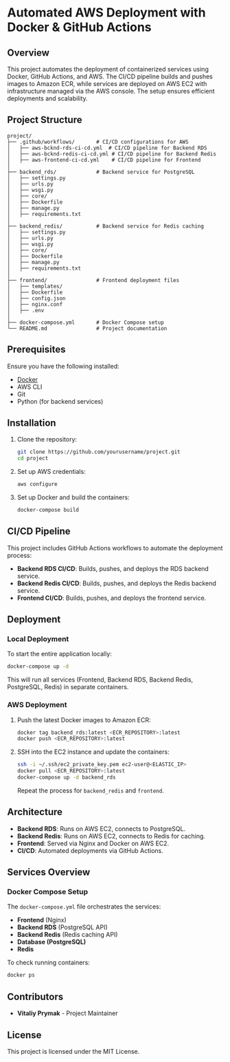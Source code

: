 # Automated AWS Deployment with Docker & GitHub Actions

## Overview
This project automates the deployment of containerized services using Docker, GitHub Actions, and AWS. The CI/CD pipeline builds and pushes images to Amazon ECR, while services are deployed on AWS EC2 with infrastructure managed via the AWS console. The setup ensures efficient deployments and scalability.

## Project Structure
```
project/
├── .github/workflows/       # CI/CD configurations for AWS
│   ├── aws-bcknd-rds-ci-cd.yml  # CI/CD pipeline for Backend RDS
│   ├── aws-bcknd-redis-ci-cd.yml # CI/CD pipeline for Backend Redis
│   ├── aws-frontend-ci-cd.yml    # CI/CD pipeline for Frontend
│
├── backend_rds/             # Backend service for PostgreSQL
│   ├── settings.py
│   ├── urls.py
│   ├── wsgi.py
│   ├── core/
│   ├── Dockerfile
│   ├── manage.py
│   ├── requirements.txt
│
├── backend_redis/           # Backend service for Redis caching
│   ├── settings.py
│   ├── urls.py
│   ├── wsgi.py
│   ├── core/
│   ├── Dockerfile
│   ├── manage.py
│   ├── requirements.txt
│
├── frontend/                # Frontend deployment files
│   ├── templates/
│   ├── Dockerfile
│   ├── config.json
│   ├── nginx.conf
│   ├── .env
│
├── docker-compose.yml       # Docker Compose setup
└── README.md                # Project documentation
```

## Prerequisites
Ensure you have the following installed:
- [Docker](https://www.docker.com/get-started)
- AWS CLI
- Git
- Python (for backend services)

## Installation
1. Clone the repository:
   ```sh
   git clone https://github.com/yourusername/project.git
   cd project
   ```
2. Set up AWS credentials:
   ```sh
   aws configure
   ```
3. Set up Docker and build the containers:
   ```sh
   docker-compose build
   ```

## CI/CD Pipeline
This project includes GitHub Actions workflows to automate the deployment process:
- **Backend RDS CI/CD**: Builds, pushes, and deploys the RDS backend service.
- **Backend Redis CI/CD**: Builds, pushes, and deploys the Redis backend service.
- **Frontend CI/CD**: Builds, pushes, and deploys the frontend service.

## Deployment
### Local Deployment
To start the entire application locally:
```sh
docker-compose up -d
```
This will run all services (Frontend, Backend RDS, Backend Redis, PostgreSQL, Redis) in separate containers.

### AWS Deployment
1. Push the latest Docker images to Amazon ECR:
   ```sh
   docker tag backend_rds:latest <ECR_REPOSITORY>:latest
   docker push <ECR_REPOSITORY>:latest
   ```
2. SSH into the EC2 instance and update the containers:
   ```sh
   ssh -i ~/.ssh/ec2_private_key.pem ec2-user@<ELASTIC_IP>
   docker pull <ECR_REPOSITORY>:latest
   docker-compose up -d backend_rds
   ```
   Repeat the process for `backend_redis` and `frontend`.

## Architecture
- **Backend RDS**: Runs on AWS EC2, connects to PostgreSQL.
- **Backend Redis**: Runs on AWS EC2, connects to Redis for caching.
- **Frontend**: Served via Nginx and Docker on AWS EC2.
- **CI/CD**: Automated deployments via GitHub Actions.

## Services Overview
### Docker Compose Setup
The `docker-compose.yml` file orchestrates the services:
- **Frontend** (Nginx)
- **Backend RDS** (PostgreSQL API)
- **Backend Redis** (Redis caching API)
- **Database (PostgreSQL)**
- **Redis**

To check running containers:
```sh
docker ps
```

## Contributors
- **Vitaliy Prymak** - Project Maintainer

## License
This project is licensed under the MIT License.

